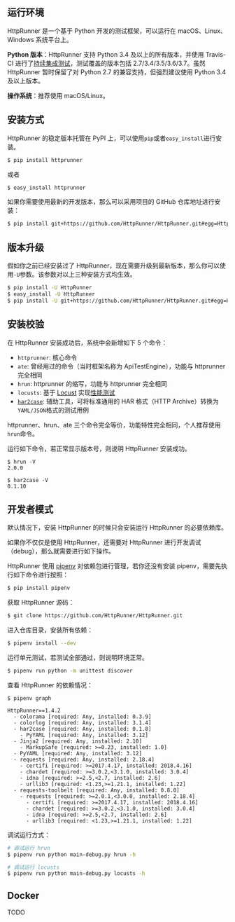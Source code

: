 ## 运行环境

HttpRunner 是一个基于 Python 开发的测试框架，可以运行在 macOS、Linux、Windows 系统平台上。

**Python 版本**：HttpRunner 支持 Python 3.4 及以上的所有版本，并使用 Travis-CI 进行了[持续集成测试][travis-ci]，测试覆盖的版本包括 2.7/3.4/3.5/3.6/3.7。虽然 HttpRunner 暂时保留了对 Python 2.7 的兼容支持，但强烈建议使用 Python 3.4 及以上版本。

**操作系统**：推荐使用 macOS/Linux。

## 安装方式

HttpRunner 的稳定版本托管在 PyPI 上，可以使用`pip`或者`easy_install`进行安装。

```bash
$ pip install httprunner
```

或者

```bash
$ easy_install httprunner
```

如果你需要使用最新的开发版本，那么可以采用项目的 GitHub 仓库地址进行安装：

```bash
$ pip install git+https://github.com/HttpRunner/HttpRunner.git#egg=HttpRunner
```

## 版本升级

假如你之前已经安装过了 HttpRunner，现在需要升级到最新版本，那么你可以使用`-U`参数。该参数对以上三种安装方式均生效。

```bash
$ pip install -U HttpRunner
$ easy_install -U HttpRunner
$ pip install -U git+https://github.com/HttpRunner/HttpRunner.git#egg=HttpRunner
```

## 安装校验

在 HttpRunner 安装成功后，系统中会新增如下 5 个命令：

- `httprunner`: 核心命令
- `ate`: 曾经用过的命令（当时框架名称为 ApiTestEngine），功能与 httprunner 完全相同
- `hrun`: httprunner 的缩写，功能与 httprunner 完全相同
- `locusts`: 基于 [Locust][Locust] 实现[性能测试](load-test.md)
- [`har2case`][har2case]: 辅助工具，可将标准通用的 HAR 格式（HTTP Archive）转换为`YAML/JSON`格式的测试用例

httprunner、hrun、ate 三个命令完全等价，功能特性完全相同，个人推荐使用`hrun`命令。

运行如下命令，若正常显示版本号，则说明 HttpRunner 安装成功。

```text
$ hrun -V
2.0.0

$ har2case -V
0.1.10
```

## 开发者模式

默认情况下，安装 HttpRunner 的时候只会安装运行 HttpRunner 的必要依赖库。

如果你不仅仅是使用 HttpRunner，还需要对 HttpRunner 进行开发调试（debug），那么就需要进行如下操作。

HttpRunner 使用 [pipenv][pipenv] 对依赖包进行管理，若你还没有安装 pipenv，需要先执行如下命令进行按照：

```bash
$ pip install pipenv
```

获取 HttpRunner 源码：

```bash
$ git clone https://github.com/HttpRunner/HttpRunner.git
```

进入仓库目录，安装所有依赖：

```bash
$ pipenv install --dev
```

运行单元测试，若测试全部通过，则说明环境正常。

```bash
$ pipenv run python -m unittest discover
```

查看 HttpRunner 的依赖情况：

```text
$ pipenv graph

HttpRunner==1.4.2
  - colorama [required: Any, installed: 0.3.9]
  - colorlog [required: Any, installed: 3.1.4]
  - har2case [required: Any, installed: 0.1.8]
    - PyYAML [required: Any, installed: 3.12]
  - Jinja2 [required: Any, installed: 2.10]
    - MarkupSafe [required: >=0.23, installed: 1.0]
  - PyYAML [required: Any, installed: 3.12]
  - requests [required: Any, installed: 2.18.4]
    - certifi [required: >=2017.4.17, installed: 2018.4.16]
    - chardet [required: >=3.0.2,<3.1.0, installed: 3.0.4]
    - idna [required: >=2.5,<2.7, installed: 2.6]
    - urllib3 [required: <1.23,>=1.21.1, installed: 1.22]
  - requests-toolbelt [required: Any, installed: 0.8.0]
    - requests [required: >=2.0.1,<3.0.0, installed: 2.18.4]
      - certifi [required: >=2017.4.17, installed: 2018.4.16]
      - chardet [required: >=3.0.2,<3.1.0, installed: 3.0.4]
      - idna [required: >=2.5,<2.7, installed: 2.6]
      - urllib3 [required: <1.23,>=1.21.1, installed: 1.22]
```

调试运行方式：

```bash
# 调试运行 hrun
$ pipenv run python main-debug.py hrun -h

# 调试运行 locusts
$ pipenv run python main-debug.py locusts -h
```

## Docker

TODO

[travis-ci]: https://travis-ci.org/HttpRunner/HttpRunner
[Locust]: http://locust.io/
[har2case]: https://github.com/HttpRunner/har2case
[pipenv]: https://docs.pipenv.org/